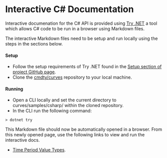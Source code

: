 # Interactive C# Documentation

Interactive documenation for the C# API is provided using [Try .NET](https://dotnet.microsoft.com/platform/try-dotnet) 
a tool which allows C# code to be run in a browser using Markdown files.

The interactive Markdown files need to be setup and run locally using the steps in the sections below.

#### Setup

* Follow the setup requirements of Try .NET found in the [Setup section of project GitHub page](https://github.com/dotnet/try#setup).
* Clone the [cmdty/curves](https://github.com/cmdty/curves) repository to your local machine.


#### Running

* Open a CLI locally and set the current directory to curves/samples/csharp/ within the cloned repository.
* In the CLI run the following command:
```
> dotnet try
```

This Markdown file should now be automatically opened in a browser. From this newly opened page, use the following links to view and run the interactive docs.
* [Time Period Value Types](TimePeriodValueTypes.md).
